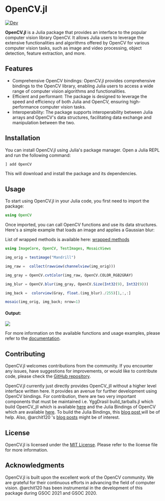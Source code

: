 # OpenCV.jl
[![Dev](https://img.shields.io/badge/docs-dev-blue.svg)](juliaimages.org/OpenCV.jl/dev//)

**OpenCV.jl** is a Julia package that provides an interface to the popular computer vision library OpenCV. It allows Julia users to leverage the extensive functionalities and algorithms offered by OpenCV for various computer vision tasks, such as image and video processing, object detection, feature extraction, and more.

## Features

- Comprehensive OpenCV bindings: OpenCV.jl provides comprehensive bindings to the OpenCV library, enabling Julia users to access a wide range of computer vision algorithms and functionalities.
- Efficient and performant: The package is designed to leverage the speed and efficiency of both Julia and OpenCV, ensuring high-performance computer vision tasks.
- Interoperability: The package supports interoperability between Julia arrays and OpenCV's data structures, facilitating data exchange and manipulation between the two.

## Installation

You can install OpenCV.jl using Julia's package manager. Open a Julia REPL and run the following command:

```julia
] add OpenCV
```

This will download and install the package and its dependencies.

## Usage

To start using OpenCV.jl in your Julia code, you first need to import the package:

```julia
using OpenCV
```

Once imported, you can call OpenCV functions and use its data structures. Here's a simple example that loads an image and applies a Gaussian blur:

List of wrapped methods is available here: [wrapped methods](https://github.com/opencv/opencv_contrib/blob/4.x/modules/julia/gen/funclist.csv)
```julia
using ImageCore, OpenCV, TestImages, MosaicViews

img_orig = testimage("Mandrill")

img_raw =  collect(rawview(channelview(img_orig)))

img_gray = OpenCV.cvtColor(img_raw, OpenCV.COLOR_RGB2GRAY)

img_blur = OpenCV.blur(img_gray, OpenCV.Size(Int32(9), Int32(9)))

img_back =  colorview(Gray, float.(img_blur)./255)[1,:,:]

mosaic(img_orig, img_back; nrow=1)
```

#### Output:
![](https://i.imgur.com/YfjUJpn.png)

For more information on the available functions and usage examples, please refer to the [documentation](https://juliaimages.org/OpenCV.jl/latest/).

## Contributing

OpenCV.jl welcomes contributions from the community. If you encounter any issues, have suggestions for improvements, or would like to contribute code, please check the [GitHub repository](https://github.com/JuliaImages/OpenCV.jl).

OpenCV.jl currently just directly provides OpenCV_jll without a higher level interface written here. It provides an avenue for further development 
using OpenCV bindings. For contribution, there are two very important components that must be maintained i.e. YggDrasil build_tarballs.jl which build OpenCV_jll 
which is available [here](https://github.com/JuliaPackaging/Yggdrasil/tree/master/O/OpenCV) and the Julia Bindings of OpenCV which are available [here](https://github.com/opencv/opencv_contrib/tree/4.x/modules/julia). To build the Julia Bindings, this [blog post ](https://docs.opencv.org/4.x/d8/da4/tutorial_julia.html)will be of help. Also, @archit120 's [blog posts](https://archit.me/blog/) might be of interest.

## License

OpenCV.jl is licensed under the [MIT License](https://github.com/JuliaImages/OpenCV.jl/blob/main/LICENSE). Please refer to the license file for more information.

## Acknowledgments

OpenCV.jl is built upon the excellent work of the OpenCV community. We are grateful for their continuous efforts in advancing the field of computer vision. @archit120 has been instrumental in the development of this package during GSOC 2021 and GSOC 2020.
